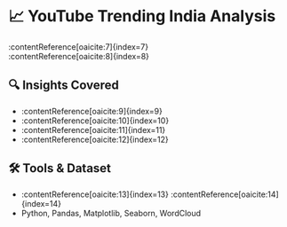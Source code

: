 # 📈 YouTube Trending India Analysis

:contentReference[oaicite:7]{index=7}  
:contentReference[oaicite:8]{index=8}

## 🔍 Insights Covered
- :contentReference[oaicite:9]{index=9}
- :contentReference[oaicite:10]{index=10}
- :contentReference[oaicite:11]{index=11}
- :contentReference[oaicite:12]{index=12}

## 🛠️ Tools & Dataset
- :contentReference[oaicite:13]{index=13} :contentReference[oaicite:14]{index=14}
- Python, Pandas, Matplotlib, Seaborn, WordCloud
